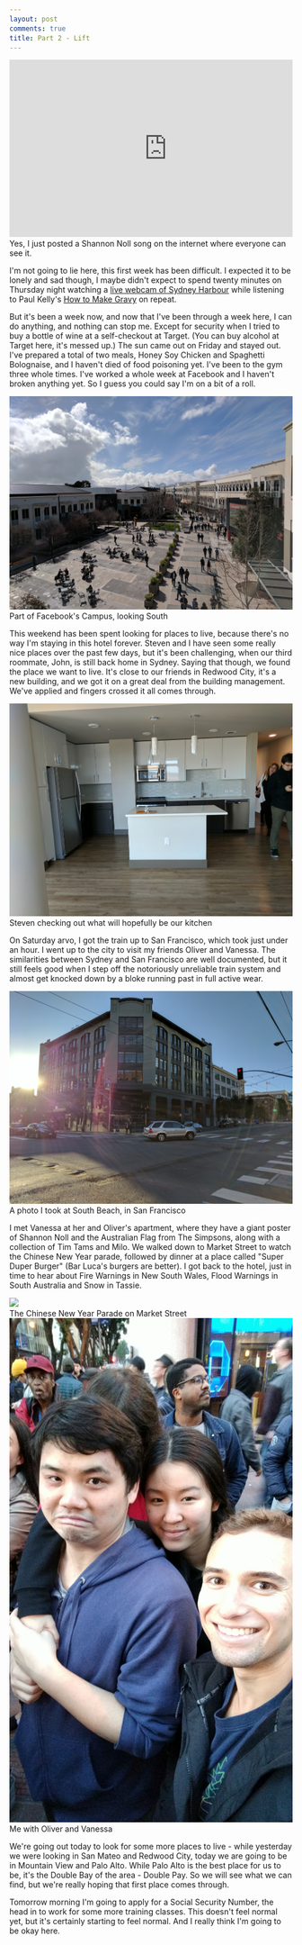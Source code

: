 ```yaml
---
layout: post
comments: true
title: Part 2 - Lift
---
```

<div class="ui one column stackable center aligned grid">
    <div class="row">
        <div class="column">
            <div class="video-container"><iframe width="560" height="315" src="https://www.youtube.com/embed/fQIfBJVFTWE" frameborder="0" allowfullscreen></iframe></div>
        </div>
    </div>
    <div class="caption">
        <div class="column">
            Yes, I just posted a Shannon Noll song on the internet where everyone can see it.
        </div>
    </div>
</div>

I'm not going to lie here, this first week has been difficult. I expected it to be lonely and sad though, I maybe didn't expect to spend twenty minutes on Thursday night watching a [live webcam of Sydney Harbour](http://www.webcamsydney.com/) while listening to Paul Kelly's [How to Make Gravy](https://www.youtube.com/watch?v=uoJxigEuVC4) on repeat.

<!--break-->

But it's been a week now, and now that I've been through a week here, I can do anything, and nothing can stop me. Except for security when I tried to buy a bottle of wine at a self-checkout at Target. (You can buy alcohol at Target here, it's messed up.) The sun came out on Friday and stayed out. I've prepared a total of two meals, Honey Soy Chicken and Spaghetti Bolognaise, and I haven't died of food poisoning yet. I've been to the gym three whole times. I've worked a whole week at Facebook and I haven't broken anything yet. So I guess you could say I'm on a bit of a roll.

<img src="/img/part2/fb.jpg" class="ui centered large image" />
<div class="caption">
    Part of Facebook's Campus, looking South
</div>

This weekend has been spent looking for places to live, because there's no way I'm staying in this hotel forever. Steven and I have seen some really nice places over the past few days, but it's been challenging, when our third roommate, John, is still back home in Sydney. Saying that though, we found the place we want to live. It's close to our friends in Redwood City, it's a new building, and we got it on a great deal from the building management. We've applied and fingers crossed it all comes through.

<img src="/img/part2/housos.jpg" class="ui centered large image" />
<div class="caption">
    Steven checking out what will hopefully be our kitchen
</div>

On Saturday arvo, I got the train up to San Francisco, which took just under an hour. I went up to the city to visit my friends Oliver and Vanessa. The similarities between Sydney and San Francisco are well documented, but it still feels good when I step off the notoriously unreliable train system and almost get knocked down by a bloke running past in full active wear.

<img src="/img/part2/sf.jpg" class="ui centered large image" />
<div class="caption">
    A photo I took at South Beach, in San Francisco
</div>

I met Vanessa at her and Oliver's apartment, where they have a giant poster of Shannon Noll and the Australian Flag from The Simpsons, along with a collection of Tim Tams and Milo. We walked down to Market Street to watch the Chinese New Year parade, followed by dinner at a place called "Super Duper Burger" (Bar Luca's burgers are better). I got back to the hotel, just in time to hear about Fire Warnings in New South Wales, Flood Warnings in South Australia and Snow in Tassie.

<img src="/img/part2/cny.jpg" class="ui centered large image" />
<div class="caption">
    The Chinese New Year Parade on Market Street
</div>
<img src="/img/part2/oliness.jpg" class="ui centered large image" />
<div class="caption">
    Me with Oliver and Vanessa
</div>

We're going out today to look for some more places to live - while yesterday we were looking in San Mateo and Redwood City, today we are going to be in Mountain View and Palo Alto. While Palo Alto is the best place for us to be, it's the Double Bay of the area - Double Pay. So we will see what we can find, but we're really hoping that first place comes through.

Tomorrow morning I'm going to apply for a Social Security Number, the head in to work for some more training classes. This doesn't feel normal yet, but it's certainly starting to feel normal. And I really think I'm going to be okay here.
